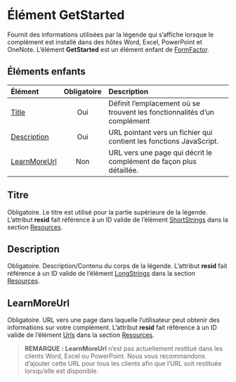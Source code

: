 # <a name="getstarted-element"></a>Élément GetStarted

Fournit des informations utilisées par la légende qui s’affiche lorsque le complément est installé dans des hôtes Word, Excel, PowerPoint et OneNote. L’élément **GetStarted** est un élément enfant de [FormFactor](./formfactor.md).

## <a name="child-elements"></a>Éléments enfants

| Élément                       | Obligatoire | Description                                        |
|:------------------------------|:--------:|:---------------------------------------------------|
| [Title](#title)               | Oui      | Définit l’emplacement où se trouvent les fonctionnalités d’un complément     |
| [Description](#description)   | Oui      | URL pointant vers un fichier qui contient les fonctions JavaScript.|
| [LearnMoreUrl](#learnmoreurl) | Non       | URL vers une page qui décrit le complément de façon plus détaillée.   |


## <a name="title"></a>Titre 
Obligatoire. Le titre est utilisé pour la partie supérieure de la légende. L’attribut **resid** fait référence à un ID valide de l’élément [ShortStrings](./resources.md#shortstrings) dans la section [Resources](./resources.md).

## <a name="description"></a>Description
Obligatoire. Description/Contenu du corps de la légende. L’attribut **resid** fait référence à un ID valide de l’élément [LongStrings](./resources.md#longstrings) dans la section [Resources](./resources.md).

## <a name="learnmoreurl"></a>LearnMoreUrl
Obligatoire. URL vers une page dans laquelle l’utilisateur peut obtenir des informations sur votre complément. L’attribut **resid** fait référence à un ID valide de l’élément [Urls](./resources.md#urls) dans la section [Resources](./resources.md).

> **REMARQUE :** **LearnMoreUrl** n’est pas actuellement restitué dans les clients Word, Excel ou PowerPoint. Nous vous recommandons d’ajouter cette URL pour tous les clients afin que l’URL soit restituée lorsqu’elle est disponible. 
